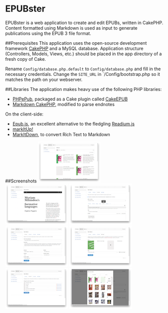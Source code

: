 EPUBster
========

EPUBster is a web application to create and edit EPUBs, written in CakePHP. Content formatted  using Markdown is used as input to generate publications using the EPUB 3 file format.

##Prerequisites
This application uses the open-source development framework [CakePHP](http://cakephp.org) and a MySQL database. Application structure (Controllers, Models, Views, etc.) should be placed in the app directory of a fresh copy of Cake.

Rename `Config/database.php.default` to `Config/database.php` and fill in the necessary credentials. Change the `SITE_URL` in `/Config/bootstrap.php so it matches the path on your webserver.

##Libraries
The application makes heavy use of the following PHP libraries:

- [PHPePub](https://github.com/Grandt/PHPePub), packaged as a Cake plugin called [CakeEPUB](https://github.com/DigitalPublishingToolkit/epubster/tree/master/Plugin/CakeEPUB)
- [Markdown CakePHP](https://github.com/maurymmarques/markdown-cakephp), modified to parse endnotes

On the client-side:

- [Epub.js](https://github.com/futurepress/epub.js), an excellent alternative to the fledgling [Readium.js](http://readium.org/projects/readiumjs)
- [markItUp!](http://markitup.jaysalvat.com/)
- [MarkItDown](https://github.com/bambax/markitdown.medusis.com), to convert Rich Text to Markdown

##Screenshots
[![epubster](https://raw.githubusercontent.com/DigitalPublishingToolkit/epubster/master/screens/epubster-02-thumb.png)](https://raw.githubusercontent.com/DigitalPublishingToolkit/epubster/master/screens/epubster-02.png)
[![epubster](https://raw.githubusercontent.com/DigitalPublishingToolkit/epubster/master/screens/epubster-03-thumb.png)](https://raw.githubusercontent.com/DigitalPublishingToolkit/epubster/master/screens/epubster-03.png)
[![epubster](https://raw.githubusercontent.com/DigitalPublishingToolkit/epubster/master/screens/epubster-04-thumb.png)](https://raw.githubusercontent.com/DigitalPublishingToolkit/epubster/master/screens/epubster-04.png)
[![epubster](https://raw.githubusercontent.com/DigitalPublishingToolkit/epubster/master/screens/epubster-05-thumb.png)](https://raw.githubusercontent.com/DigitalPublishingToolkit/epubster/master/screens/epubster-05.png)
[![epubster](https://raw.githubusercontent.com/DigitalPublishingToolkit/epubster/master/screens/epubster-06-thumb.png)](https://raw.githubusercontent.com/DigitalPublishingToolkit/epubster/master/screens/epubster-06.png)
[![epubster](https://raw.githubusercontent.com/DigitalPublishingToolkit/epubster/master/screens/epubster-07-thumb.png)](https://raw.githubusercontent.com/DigitalPublishingToolkit/epubster/master/screens/epubster-07.png)
[![epubster](https://raw.githubusercontent.com/DigitalPublishingToolkit/epubster/master/screens/epubster-08-thumb.png)](https://raw.githubusercontent.com/DigitalPublishingToolkit/epubster/master/screens/epubster-08.png)